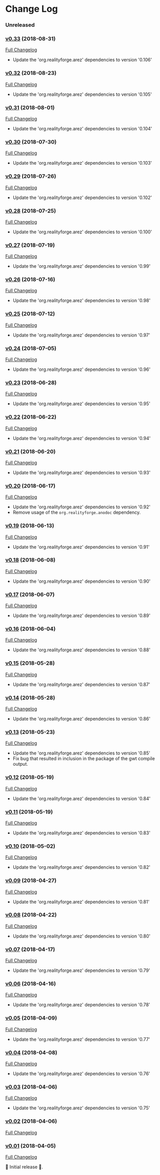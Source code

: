 # Change Log

### Unreleased

### [v0.33](https://github.com/arez/arez-idlestatus/tree/v0.33) (2018-08-31)
[Full Changelog](https://github.com/arez/arez-idlestatus/compare/v0.32...v0.33)

* Update the 'org.realityforge.arez' dependencies to version '0.106'

### [v0.32](https://github.com/arez/arez-idlestatus/tree/v0.32) (2018-08-23)
[Full Changelog](https://github.com/arez/arez-idlestatus/compare/v0.31...v0.32)

* Update the 'org.realityforge.arez' dependencies to version '0.105'

### [v0.31](https://github.com/arez/arez-idlestatus/tree/v0.31) (2018-08-01)
[Full Changelog](https://github.com/arez/arez-idlestatus/compare/v0.30...v0.31)

* Update the 'org.realityforge.arez' dependencies to version '0.104'

### [v0.30](https://github.com/arez/arez-idlestatus/tree/v0.30) (2018-07-30)
[Full Changelog](https://github.com/arez/arez-idlestatus/compare/v0.29...v0.30)

* Update the 'org.realityforge.arez' dependencies to version '0.103'

### [v0.29](https://github.com/arez/arez-idlestatus/tree/v0.29) (2018-07-26)
[Full Changelog](https://github.com/arez/arez-idlestatus/compare/v0.28...v0.29)

* Update the 'org.realityforge.arez' dependencies to version '0.102'

### [v0.28](https://github.com/arez/arez-idlestatus/tree/v0.28) (2018-07-25)
[Full Changelog](https://github.com/arez/arez-idlestatus/compare/v0.27...v0.28)

* Update the 'org.realityforge.arez' dependencies to version '0.100'

### [v0.27](https://github.com/arez/arez-idlestatus/tree/v0.27) (2018-07-19)
[Full Changelog](https://github.com/arez/arez-idlestatus/compare/v0.26...v0.27)

* Update the 'org.realityforge.arez' dependencies to version '0.99'

### [v0.26](https://github.com/arez/arez-idlestatus/tree/v0.26) (2018-07-16)
[Full Changelog](https://github.com/arez/arez-idlestatus/compare/v0.25...v0.26)

* Update the 'org.realityforge.arez' dependencies to version '0.98'

### [v0.25](https://github.com/arez/arez-idlestatus/tree/v0.25) (2018-07-12)
[Full Changelog](https://github.com/arez/arez-idlestatus/compare/v0.24...v0.25)

* Update the 'org.realityforge.arez' dependencies to version '0.97'

### [v0.24](https://github.com/arez/arez-idlestatus/tree/v0.24) (2018-07-05)
[Full Changelog](https://github.com/arez/arez-idlestatus/compare/v0.23...v0.24)

* Update the 'org.realityforge.arez' dependencies to version '0.96'

### [v0.23](https://github.com/arez/arez-idlestatus/tree/v0.23) (2018-06-28)
[Full Changelog](https://github.com/arez/arez-idlestatus/compare/v0.22...v0.23)

* Update the 'org.realityforge.arez' dependencies to version '0.95'

### [v0.22](https://github.com/arez/arez-idlestatus/tree/v0.22) (2018-06-22)
[Full Changelog](https://github.com/arez/arez-idlestatus/compare/v0.21...v0.22)

* Update the 'org.realityforge.arez' dependencies to version '0.94'

### [v0.21](https://github.com/arez/arez-idlestatus/tree/v0.21) (2018-06-20)
[Full Changelog](https://github.com/arez/arez-idlestatus/compare/v0.20...v0.21)

* Update the 'org.realityforge.arez' dependencies to version '0.93'

### [v0.20](https://github.com/arez/arez-idlestatus/tree/v0.20) (2018-06-17)
[Full Changelog](https://github.com/arez/arez-idlestatus/compare/v0.19...v0.20)

* Update the 'org.realityforge.arez' dependencies to version '0.92'
* Remove usage of the `org.realityforge.anodoc` dependency.

### [v0.19](https://github.com/arez/arez-idlestatus/tree/v0.19) (2018-06-13)
[Full Changelog](https://github.com/arez/arez-idlestatus/compare/v0.18...v0.19)

* Update the 'org.realityforge.arez' dependencies to version '0.91'

### [v0.18](https://github.com/arez/arez-idlestatus/tree/v0.18) (2018-06-08)
[Full Changelog](https://github.com/arez/arez-idlestatus/compare/v0.17...v0.18)

* Update the 'org.realityforge.arez' dependencies to version '0.90'

### [v0.17](https://github.com/arez/arez-idlestatus/tree/v0.17) (2018-06-07)
[Full Changelog](https://github.com/arez/arez-idlestatus/compare/v0.16...v0.17)

* Update the 'org.realityforge.arez' dependencies to version '0.89'

### [v0.16](https://github.com/arez/arez-idlestatus/tree/v0.16) (2018-06-04)
[Full Changelog](https://github.com/arez/arez-idlestatus/compare/v0.15...v0.16)

* Update the 'org.realityforge.arez' dependencies to version '0.88'

### [v0.15](https://github.com/arez/arez-idlestatus/tree/v0.15) (2018-05-28)
[Full Changelog](https://github.com/arez/arez-idlestatus/compare/v0.14...v0.15)

* Update the 'org.realityforge.arez' dependencies to version '0.87'

### [v0.14](https://github.com/arez/arez-idlestatus/tree/v0.14) (2018-05-28)
[Full Changelog](https://github.com/arez/arez-idlestatus/compare/v0.13...v0.14)

* Update the 'org.realityforge.arez' dependencies to version '0.86'

### [v0.13](https://github.com/arez/arez-idlestatus/tree/v0.13) (2018-05-23)
[Full Changelog](https://github.com/arez/arez-idlestatus/compare/v0.12...v0.13)

* Update the 'org.realityforge.arez' dependencies to version '0.85'
* Fix bug that resulted in inclusion in the package of the gwt compile output.

### [v0.12](https://github.com/arez/arez-idlestatus/tree/v0.12) (2018-05-19)
[Full Changelog](https://github.com/arez/arez-idlestatus/compare/v0.11...v0.12)

* Update the 'org.realityforge.arez' dependencies to version '0.84'

### [v0.11](https://github.com/arez/arez-idlestatus/tree/v0.11) (2018-05-19)
[Full Changelog](https://github.com/arez/arez-idlestatus/compare/v0.10...v0.11)

* Update the 'org.realityforge.arez' dependencies to version '0.83'

### [v0.10](https://github.com/arez/arez-idlestatus/tree/v0.10) (2018-05-02)
[Full Changelog](https://github.com/arez/arez-idlestatus/compare/v0.09...v0.10)

* Update the 'org.realityforge.arez' dependencies to version '0.82'

### [v0.09](https://github.com/arez/arez-idlestatus/tree/v0.09) (2018-04-27)
[Full Changelog](https://github.com/arez/arez-idlestatus/compare/v0.08...v0.09)

* Update the 'org.realityforge.arez' dependencies to version '0.81'

### [v0.08](https://github.com/arez/arez-idlestatus/tree/v0.08) (2018-04-22)
[Full Changelog](https://github.com/arez/arez-idlestatus/compare/v0.07...v0.08)

* Update the 'org.realityforge.arez' dependencies to version '0.80'

### [v0.07](https://github.com/arez/arez-idlestatus/tree/v0.07) (2018-04-17)
[Full Changelog](https://github.com/arez/arez-idlestatus/compare/v0.06...v0.07)

* Update the 'org.realityforge.arez' dependencies to version '0.79'

### [v0.06](https://github.com/arez/arez-idlestatus/tree/v0.06) (2018-04-16)
[Full Changelog](https://github.com/arez/arez-idlestatus/compare/v0.05...v0.06)

* Update the 'org.realityforge.arez' dependencies to version '0.78'

### [v0.05](https://github.com/arez/arez-idlestatus/tree/v0.05) (2018-04-09)
[Full Changelog](https://github.com/arez/arez-idlestatus/compare/v0.04...v0.05)

* Update the 'org.realityforge.arez' dependencies to version '0.77'

### [v0.04](https://github.com/arez/arez-idlestatus/tree/v0.04) (2018-04-08)
[Full Changelog](https://github.com/arez/arez-idlestatus/compare/v0.03...v0.04)

* Update the 'org.realityforge.arez' dependencies to version '0.76'

### [v0.03](https://github.com/arez/arez-idlestatus/tree/v0.03) (2018-04-06)
[Full Changelog](https://github.com/arez/arez-idlestatus/compare/v0.02...v0.03)

* Update the 'org.realityforge.arez' dependencies to version '0.75'

### [v0.02](https://github.com/arez/arez-idlestatus/tree/v0.02) (2018-04-06)
[Full Changelog](https://github.com/arez/arez-idlestatus/compare/v0.01...v0.02)

### [v0.01](https://github.com/arez/arez-idlestatus/tree/v0.01) (2018-04-05)
[Full Changelog](https://github.com/arez/arez-idlestatus/compare/0286b8f83a539f5cb5923541c2f9eb893f7e24df...v0.01)

 ‎🎉	Initial release ‎🎉.

